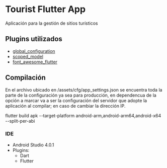 # Tourist Flutter App

Aplicación para la gestión de sitios turísticos

## Plugins utilizados

- [global_configuration](https://pub.dev/packages/global_configuration)
- [scoped_model](https://pub.dev/packages/scoped_model)
- [font_awesome_flutter](https://pub.dev/packages/font_awesome_flutter)


## Compilación

En el archivo ubicado en /assets/cfg/app_settings.json se encuentra toda la parte de la configuración ya sea para producción, en dependencua de la opción a marcar va a ser la configuración del servidor que adopte la aplicación al compilar; en caso de cambiar la dirección IP.

flutter build apk --target-platform android-arm,android-arm64,android-x64 --split-per-abi

### IDE

- Android Studio 4.0.1
- Plugins:
	- Dart
	- Flutter


